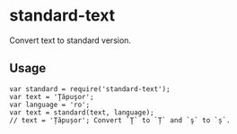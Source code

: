 # standard-text

Convert text to standard version.

## Usage

```
var standard = require('standard-text');
var text = 'Ţăpuşor';
var language = 'ro';
var text = standard(text, language);
// text = 'Țăpușor'; Convert `Ţ` to `Ț` and `ş` to `ș`.
```
